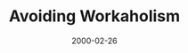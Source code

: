 ---
layout: message
category: message
series: "Loving Mondays"
title: "Avoiding Workaholism "
date: 2000-02-26
message_id: 387
---